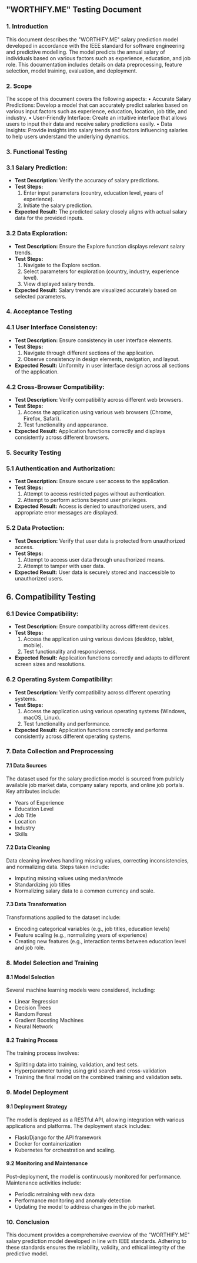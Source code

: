 ## "WORTHIFY.ME" Testing Document 
### 1. Introduction
This document describes the "WORTHIFY.ME" salary prediction model developed in accordance with the IEEE standard for software engineering and predictive modelling. The model predicts the annual salary of individuals based on various factors such as experience, education, and job role. This documentation includes details on data preprocessing, feature selection, model training, evaluation, and deployment.

### 2. Scope
The scope of this document covers the following aspects:
• Accurate Salary Predictions: Develop a model that can accurately predict salaries based on various input factors such as experience, education, location, job title, and industry.
• User-Friendly Interface: Create an intuitive interface that allows users to input their data and receive salary predictions easily.
• Data Insights: Provide insights into salary trends and factors influencing salaries to help users understand the underlying dynamics.

### 3. Functional Testing

### 3.1 Salary Prediction:
- **Test Description:** Verify the accuracy of salary predictions.
- **Test Steps:**
  1. Enter input parameters (country, education level, years of experience).
  2. Initiate the salary prediction.
- **Expected Result:** The predicted salary closely aligns with actual salary data for the provided inputs.

### 3.2 Data Exploration:
- **Test Description:** Ensure the Explore function displays relevant salary trends.
- **Test Steps:**
  1. Navigate to the Explore section.
  2. Select parameters for exploration (country, industry, experience level).
  3. View displayed salary trends.
- **Expected Result:** Salary trends are visualized accurately based on selected parameters.

### 4. Acceptance Testing

### 4.1 User Interface Consistency:
- **Test Description:** Ensure consistency in user interface elements.
- **Test Steps:**
  1. Navigate through different sections of the application.
  2. Observe consistency in design elements, navigation, and layout.
- **Expected Result:** Uniformity in user interface design across all sections of the application.

### 4.2 Cross-Browser Compatibility:
- **Test Description:** Verify compatibility across different web browsers.
- **Test Steps:**
  1. Access the application using various web browsers (Chrome, Firefox, Safari).
  2. Test functionality and appearance.
- **Expected Result:** Application functions correctly and displays consistently across different browsers.

### 5. Security Testing

### 5.1 Authentication and Authorization:
- **Test Description:** Ensure secure user access to the application.
- **Test Steps:**
  1. Attempt to access restricted pages without authentication.
  2. Attempt to perform actions beyond user privileges.
- **Expected Result:** Access is denied to unauthorized users, and appropriate error messages are displayed.

### 5.2 Data Protection:
- **Test Description:** Verify that user data is protected from unauthorized access.
- **Test Steps:**
  1. Attempt to access user data through unauthorized means.
  2. Attempt to tamper with user data.
- **Expected Result:** User data is securely stored and inaccessible to unauthorized users.

## 6. Compatibility Testing

### 6.1 Device Compatibility:
- **Test Description:** Ensure compatibility across different devices.
- **Test Steps:**
  1. Access the application using various devices (desktop, tablet, mobile).
  2. Test functionality and responsiveness.
- **Expected Result:** Application functions correctly and adapts to different screen sizes and resolutions.

### 6.2 Operating System Compatibility:
- **Test Description:** Verify compatibility across different operating systems.
- **Test Steps:**
  1. Access the application using various operating systems (Windows, macOS, Linux).
  2. Test functionality and performance.
- **Expected Result:** Application functions correctly and performs consistently across different operating systems.

### 7. Data Collection and Preprocessing
 #### 7.1 Data Sources
The dataset used for the salary prediction model is sourced from publicly available job market data, company salary reports, and online job portals. Key attributes include:
- Years of Experience
- Education Level
- Job Title
- Location
- Industry
- Skills

#### 7.2 Data Cleaning
Data cleaning involves handling missing values, correcting inconsistencies, and normalizing data. Steps taken include:
- Imputing missing values using median/mode
- Standardizing job titles
- Normalizing salary data to a common currency and scale. 

#### 7.3 Data Transformation
Transformations applied to the dataset include:
- Encoding categorical variables (e.g., job titles, education levels)
- Feature scaling (e.g., normalizing years of experience)
- Creating new features (e.g., interaction terms between education level and job role. 

### 8. Model Selection and Training 
#### 8.1 Model Selection
Several machine learning models were considered, including:
- Linear Regression
- Decision Trees
- Random Forest
- Gradient Boosting Machines
- Neural Network

#### 8.2 Training Process
The training process involves:
- Splitting data into training, validation, and test sets.
- Hyperparameter tuning using grid search and cross-validation
- Training the final model on the combined training and validation sets.
 
### 9. Model Deployment 
#### 9.1 Deployment Strategy
The model is deployed as a RESTful API, allowing integration with various applications and platforms. The deployment stack includes:
- Flask/Django for the API framework
- Docker for containerization
- Kubernetes for orchestration and scaling.
 
#### 9.2 Monitoring and Maintenance
Post-deployment, the model is continuously monitored for performance. Maintenance activities include:
- Periodic retraining with new data
- Performance monitoring and anomaly detection
- Updating the model to address changes in the job market.
 
### 10. Conclusion
This document provides a comprehensive overview of the "WORTHIFY.ME" salary prediction model developed in line with IEEE standards. Adhering to these standards ensures the reliability, validity, and ethical integrity of the predictive model.
